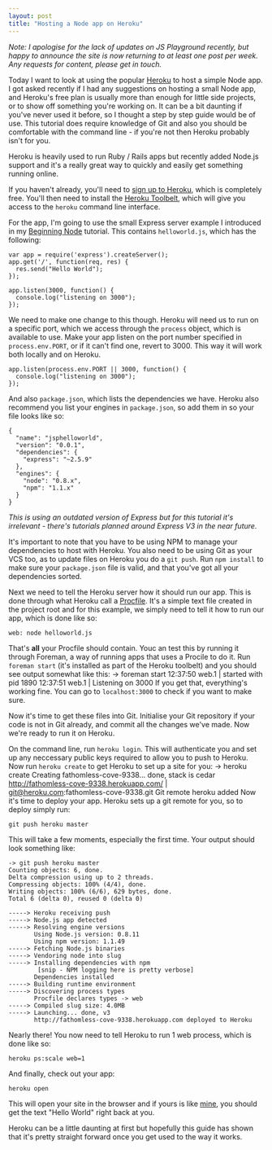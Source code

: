 ```yaml
---
layout: post
title: "Hosting a Node app on Heroku"
---
```


_Note: I apologise for the lack of updates on JS Playground recently, but happy to announce the site is now returning to at least one post per week. Any requests for content, please get in touch._

Today I want to look at using the popular [Heroku](http://www.heroku.com) to host a simple Node app. I got asked recently if I had any suggestions on hosting a small Node app, and Heroku's free plan is usually more than enough for little side projects, or to show off something you're working on. It can be a bit daunting if you've never used it before, so I thought a step by step guide would be of use. This tutorial does require knowledge of Git and also you should be comfortable with the command line - if you're not then Heroku probably isn't for you.

Heroku is heavily used to run Ruby / Rails apps but recently added Node.js support and it's a really great way to quickly and easily get something running online.

If you haven't already, you'll need to [sign up to Heroku](https://api.heroku.com/signup/devcenter), which is completely free. You'll then need to install the [Heroku Toolbelt](https://toolbelt.heroku.com/), which will give you access to the `heroku` command line interface.

For the app, I'm going to use the small Express server example I introduced in my [Beginning Node](http://javascriptplayground.com/blog/2012/04/beginning-node-js-express-tutorial) tutorial. This contains `helloworld.js`, which has the following:

    var app = require('express').createServer();
    app.get('/', function(req, res) {
      res.send("Hello World");
    });

    app.listen(3000, function() {
      console.log("listening on 3000");
    });

We need to make one change to this though. Heroku will need us to run on a specific port, which we access through the `process` object, which is available to use. Make your app listen on the port number specified in `process.env.PORT`, or if it can't find one, revert to 3000. This way it will work both locally and on Heroku.

    app.listen(process.env.PORT || 3000, function() {
      console.log("listening on 3000");
    });

And also `package.json`, which lists the dependencies we have. Heroku also recommend you list your engines in `package.json`, so add them in so your file looks like so:

    {
      "name": "jsphelloworld",
      "version": "0.0.1",
      "dependencies": {
        "express": "~2.5.9"
      },
      "engines": {
        "node": "0.8.x",
        "npm": "1.1.x"
      }
    }

_This is using an outdated version of Express but for this tutorial it's irrelevant - there's tutorials planned around Express V3 in the near future._

It's important to note that you have to be using NPM to manage your dependencies to host with Heroku. You also need to be using Git as your VCS too, as to update files on Heroku you do a `git push`. Run `npm install` to make sure your `package.json` file is valid, and that you've got all your dependencies sorted.

Next we need to tell the Heroku server how it should run our app. This is done through what Heroku call a [Procfile](https://devcenter.heroku.com/articles/procfile). It's a simple text file created in the project root and for this example, we simply need to tell it how to run our app, which is done like so:

    web: node helloworld.js

That's **all** your Procfile should contain. Youc an test this by running it through Foreman, a way of running apps that uses a Procile to do it. Run `foreman start` (it's installed as part of the Heroku toolbelt) and you should see output somewhat like this:
-> foreman start
12:37:50 web.1 | started with pid 1890
12:37:51 web.1 | Listening on 3000
If you get that, everything's working fine. You can go to `localhost:3000` to check if you want to make sure.

Now it's time to get these files into Git. Initialise your Git repository if your code is not in Git already, and commit all the changes we've made. Now we're ready to run it on Heroku.

On the command line, run `heroku login`. This will authenticate you and set up any neccessary public keys required to allow you to push to Heroku. Now run `heroku create` to get Heroku to set up a site for you:
-> heroku create
Creating fathomless-cove-9338... done, stack is cedar
http://fathomless-cove-9338.herokuapp.com/ | git@heroku.com:fathomless-cove-9338.git
Git remote heroku added
Now it's time to deploy your app. Heroku sets up a git remote for you, so to deploy simply run:

    git push heroku master

This will take a few moments, especially the first time. Your output should look something like:

    -> git push heroku master
    Counting objects: 6, done.
    Delta compression using up to 2 threads.
    Compressing objects: 100% (4/4), done.
    Writing objects: 100% (6/6), 629 bytes, done.
    Total 6 (delta 0), reused 0 (delta 0)

    -----> Heroku receiving push
    -----> Node.js app detected
    -----> Resolving engine versions
           Using Node.js version: 0.8.11
           Using npm version: 1.1.49
    -----> Fetching Node.js binaries
    -----> Vendoring node into slug
    -----> Installing dependencies with npm
          	[snip - NPM logging here is pretty verbose]
           Dependencies installed
    -----> Building runtime environment
    -----> Discovering process types
           Procfile declares types -> web
    -----> Compiled slug size: 4.0MB
    -----> Launching... done, v3
           http://fathomless-cove-9338.herokuapp.com deployed to Heroku

Nearly there! You now need to tell Heroku to run 1 web process, which is done like so:

    heroku ps:scale web=1

And finally, check out your app:

    heroku open

This will open your site in the browser and if yours is like [mine](http://fathomless-cove-9338.herokuapp.com/), you should get the text "Hello World" right back at you.

Heroku can be a little daunting at first but hopefully this guide has shown that it's pretty straight forward once you get used to the way it works.

